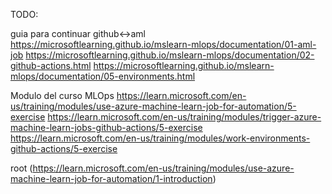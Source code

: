 
TODO:

guia para continuar github<->aml
https://microsoftlearning.github.io/mslearn-mlops/documentation/01-aml-job
https://microsoftlearning.github.io/mslearn-mlops/documentation/02-github-actions.html
https://microsoftlearning.github.io/mslearn-mlops/documentation/05-environments.html

Modulo del curso MLOps 
https://learn.microsoft.com/en-us/training/modules/use-azure-machine-learn-job-for-automation/5-exercise 
https://learn.microsoft.com/en-us/training/modules/trigger-azure-machine-learn-jobs-github-actions/5-exercise
https://learn.microsoft.com/en-us/training/modules/work-environments-github-actions/5-exercise

root (https://learn.microsoft.com/en-us/training/modules/use-azure-machine-learn-job-for-automation/1-introduction)
